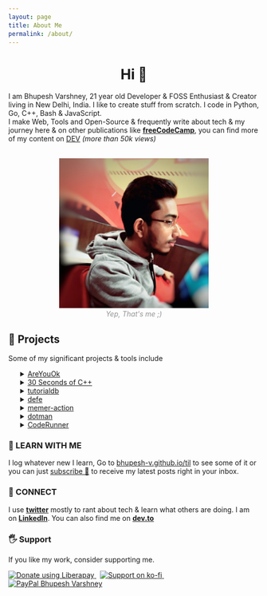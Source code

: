 ```yaml
---
layout: page
title: About Me
permalink: /about/
---
```


<!--<style type="text/css">
	input[type=text],textarea {
	  width: 100%;
	  padding: 12px 20px;
	  margin: 8px 0;
	  display: inline-block;
	  border: 1px solid #ccc;
	  border-radius: 4px;
	  box-sizing: border-box;
	}

	input[type=submit] {
	  width: 100%;
	  background-color: #7C10DC;
	  color: white;
	  padding: 14px 20px;
	  margin: 8px 0;
	  border: none;
	  border-radius: 20px;
	  cursor: pointer;
	}

	input[type=submit]:hover {
	  background-color: #464ec4;
	}

	input[type=email] {
	 width: 100%;
	 padding: 12px 20px;
	 margin: 8px 0;
	 display: inline-block;
	 border: 1px solid #ccc;
         border-radius: 4px;
         box-sizing: border-box;
	}

</style>
-->
<h1 align="center">Hi 👋</h1>

I am Bhupesh Varshney, 21 year old Developer & FOSS Enthusiast & Creator living in New Delhi, India. I like to create stuff from scratch.
I code in Python, Go, C++, Bash & JavaScript.<br>
I make Web, Tools and Open-Source & frequently write about tech & my journey here & on other publications like [**freeCodeCamp**](https://www.freecodecamp.org/news/author/bhupesh/), you can find more of my content on [DEV](https://dev.to/bhupesh) _(more than 50k views)_

<br>
<center>
<img alt="Bhupesh Varshney Profile Image" src="https://raw.githubusercontent.com/Bhupesh-V/Bhupesh-V.github.io/master/images/profile1.jpg" height="300px">
<figcaption align="center" style="color: #939393;"><i>Yep, That's me ;)</i></figcaption>
</center>

<!-- ### 🌐 API
I am availabe as an API too 😜,

<img alt="Bhupesh's API" src="https://raw.githubusercontent.com/Bhupesh-V/Bhupesh-V.github.io/master/images/blog6.png" height="200px">
 -->
## 👷 Projects
Some of my significant projects & tools include

<ul style="list-style-type: ''; ">
	<li><details><summary><a href="https://github.com/Bhupesh-V/areyouok">AreYouOk</a></summary>
	A fast and easy to use URL health checker ⛑️  Keep your links healthy during tough times.
	</details></li>
	<li><details><summary><a href="https://github.com/Bhupesh-V/30-seconds-of-cpp">30 Seconds of C++</a></summary>
	A collection of STL (Standard Template Library) features of C++ which can be learned in 30 seconds or less.
	</details></li>
	<li><details><summary><a href="https://github.com/Bhupesh-V/tutorialdb">tutorialdb</a></summary>
	tutorialdb is a small scale search engine for programming/dev tutorials, it is meant to help anyone who is getting started to learn a new technology
	</details></li>
	<li><details><summary><a href="https://github.com/Bhupesh-V/defe">defe</a></summary>
	A Tech feed Aggregator for Developers & Tech Enthusiasts
	</details></li>	
	<li><details><summary><a href="https://github.com/Bhupesh-V/memer-action">memer-action</a></summary>
	A GitHub Action for Programmer Memes xD
	</details></li>
	<li><details><summary><a href="https://github.com/Bhupesh-V/dotman">dotman</a></summary>
	dotman is a simple, elegant & easy to use dotfiles manager 🖖🏽
	</details></li>
	<li><details><summary><a href="https://github.com/codeclassroom/CodeRunner">CodeRunner</a></summary>
	A judge for your programs, run and test your programs through Python
	</details></li>
</ul>

### 📖 LEARN WITH ME
I log whatever new I learn, Go to <a href="https://bhupesh-v.github.io/til"  class="mark">bhupesh-v.github.io/til</a> to see some of it or you can just [subscribe 🚀](https://buttondown.email/bhupesh) to receive my latest posts right in your inbox.

### 🦄 CONNECT
I use [**twitter**](https://twitter.com/bhupeshimself) mostly to rant about tech & learn what others are doing. I am on [**LinkedIn**](https://www.linkedin.com/in/bhupesh-v/). You can also find me on [**dev.to**](https://dev.to/bhupesh)

### 🖐 Support 
If you like my work, consider supporting me.

<a href="https://liberapay.com/bhupesh/donate">
	<img alt="Donate using Liberapay" src="https://liberapay.com/assets/widgets/donate.svg" height="40">
</a>&nbsp;
<a href="https://ko-fi.com/bhupesh">
	<img title="ko-fi/bhupesh" alt="Support on ko-fi" src="https://user-images.githubusercontent.com/34342551/88784787-12507980-d1ae-11ea-82fe-f55753340168.png" width="185">
</a>&nbsp;
<a href="https://paypal.me/BhupeshVarshney">
	<img title="PayPal Bhupesh Varshney" alt="PayPal Bhupesh Varshney" src="https://img.shields.io/badge/PayPal-00457C?style=for-the-badge&logo=paypal&logoColor=white" width="120">
</a>

<!-- <div id="contactform"> -->
<!-- <form enctype="text/plain" action="https://docs.google.com/forms/d/e/1FAIpQLSfim3RiM1NLrTszkwOv2uJ8mFMfZR6WZU-qKK6oRUlgA9vjuw/formResponse?" target="hidden_iframe" onsubmit="submitted=true;"> -->
<!-- <input type="email" name="entry.389706550" id="entry.389706550" placeholder="yo@hello.com" required /> -->
<!-- <input type="text" name="entry.1867581834" id="entry.1867581834" placeholder="Name" required /> -->
<!-- <textarea style="overflow:auto;resize:none;" name="entry.973008035" id="entry.973008035" placeholder="Send me a Hi.👋 :)" rows="4"></textarea> -->
<!-- <input type="submit" id="contact-button" value="Send" onclick="msg()"> -->
<!-- </form> -->
<!-- <iframe name="hidden_iframe" id="hidden_iframe" style="display:none;" onload="if(submitted) { clear()}"></iframe> -->
<!-- </div> -->

